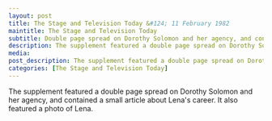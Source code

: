 ```yaml
---
layout: post
title: The Stage and Television Today &#124; 11 February 1982
maintitle: The Stage and Television Today
subtitle: Double page spread on Dorothy Solomon and her agency, and contained a small article about Lena's career.
description: The supplement featured a double page spread on Dorothy Solomon and her agency, and contained a small article about Lena's career. It also featured a photo of Lena.
media: 
post_description: The supplement featured a double page spread on Dorothy Solomon and her agency, and contained a small article about Lena's career. It also featured a photo of Lena.
categories: [The Stage and Television Today]
---
```


The supplement featured a double page spread on Dorothy Solomon and her agency, and contained a small article about Lena's career. It also featured a photo of Lena.

